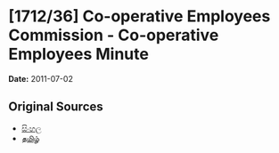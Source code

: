 # [1712/36] Co-operative Employees Commission - Co-operative Employees Minute

**Date:** 2011-07-02

## Original Sources

- [සිංහල](https://documents.gov.lk/view/extra-gazettes/2011/7/1712-36_S.pdf)
- [தமிழ்](https://documents.gov.lk/view/extra-gazettes/2011/7/1712-36_T.pdf)
